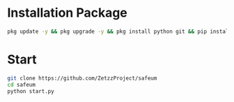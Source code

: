 # Installation Package
```sh
pkg update -y && pkg upgrade -y && pkg install python git && pip install pyfiglet fake_useragent
```
# Start
```sh
git clone https://github.com/ZetzzProject/safeum
cd safeum
python start.py
```
